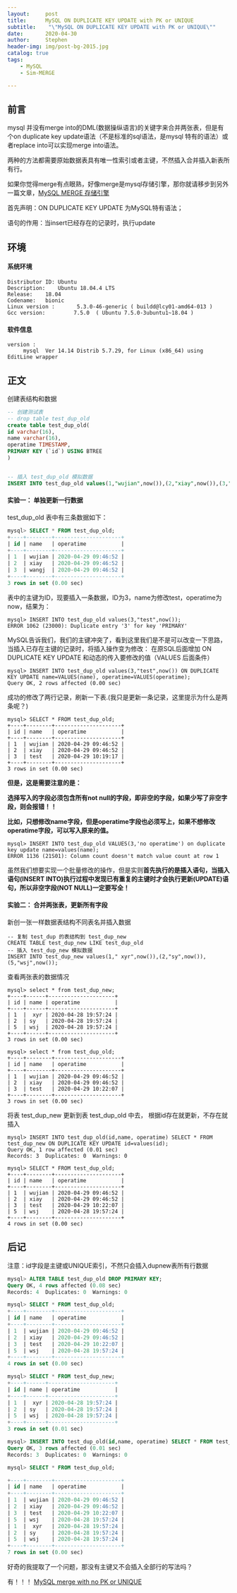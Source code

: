 ```yaml
---
layout:     post
title:      MySQL ON DUPLICATE KEY UPDATE with PK or UNIQUE
subtitle:    "\"MySQL ON DUPLICATE KEY UPDATE with PK or UNIQUE\""
date:       2020-04-30
author:     Stephen
header-img: img/post-bg-2015.jpg
catalog: true
tags:
    - MySQL
    - Sim-MERGE

---
```

## 前言
mysql 并没有merge into的DML(数据操纵语言)的关键字来合并两张表，但是有个on duplicate key update语法（不是标准的sql语法，是mysql 特有的语法）或者replace into可以实现merge into语法。

两种的方法都需要原始数据表具有唯一性索引或者主键，不然插入合并插入新表所有行。

如果你觉得merge有点眼熟，好像merge是mysql存储引擎，那你就请移步到另外一篇文章，[MySQL MERGE 存储引擎](https://www.cnblogs.com/hjw-zq/p/9804001.html)

首先声明：ON DUPLICATE KEY UPDATE 为MySQL特有语法；

语句的作用：当insert已经存在的记录时，执行update

## 环境
#### 系统环境
```text
Distributor ID:	Ubuntu
Description:	Ubuntu 18.04.4 LTS
Release:	18.04
Codename:	bionic
Linux version :       5.3.0-46-generic ( buildd@lcy01-amd64-013 ) 
Gcc version:         7.5.0  ( Ubuntu 7.5.0-3ubuntu1~18.04 )
```
#### 软件信息
```text
version : 	
     mysql  Ver 14.14 Distrib 5.7.29, for Linux (x86_64) using  EditLine wrapper
```

## 正文
创建表结构和数据
```sql
-- 创建测试表
-- drop table test_dup_old
create table test_dup_old(
id varchar(16),
name varchar(16),
operatime TIMESTAMP,
PRIMARY KEY (`id`) USING BTREE
)


-- 插入 test_dup_old 模拟数据
INSERT INTO test_dup_old values(1,"wujian",now()),(2,"xiay",now()),(3,"wangj",now());
```

#### 实验一： 单独更新一行数据
test_dup_old 表中有三条数据如下：
```sql
mysql> SELECT * FROM test_dup_old;
+----+--------+---------------------+
| id | name   | operatime           |
+----+--------+---------------------+
| 1  | wujian | 2020-04-29 09:46:52 |
| 2  | xiay   | 2020-04-29 09:46:52 |
| 3  | wangj  | 2020-04-29 09:46:52 |
+----+--------+---------------------+
3 rows in set (0.00 sec)
```

表中的主键为ID，现要插入一条数据，ID为3，name为修改test，operatime为now，结果为：
```mysql
mysql> INSERT INTO test_dup_old values(3,"test",now());
ERROR 1062 (23000): Duplicate entry '3' for key 'PRIMARY'
```
MySQL告诉我们，我们的主键冲突了，看到这里我们是不是可以改变一下思路，当插入已存在主键的记录时，将插入操作变为修改：
在原SQL后面增加 ON DUPLICATE KEY UPDATE 和动态的传入要修改的值（VALUES 后面条件）
```mysql
mysql> INSERT INTO test_dup_old values(3,"test",now()) ON DUPLICATE KEY UPDATE name=VALUES(name), operatime=VALUES(operatime);
Query OK, 2 rows affected (0.00 sec)
```
成功的修改了两行记录，刷新一下表.(我只是更新一条记录，这里提示为什么是两条呢？)
```mysql
mysql> SELECT * FROM test_dup_old;
+----+--------+---------------------+
| id | name   | operatime           |
+----+--------+---------------------+
| 1  | wujian | 2020-04-29 09:46:52 |
| 2  | xiay   | 2020-04-29 09:46:52 |
| 3  | test   | 2020-04-29 10:19:17 |
+----+--------+---------------------+
3 rows in set (0.00 sec)
```
**但是，这是需要注意的是：**

**选择写入的字段必须包含所有not null的字段，即非空的字段，如果少写了非空字段，则会报错！！**

**比如，只想修改name字段，但是operatime字段也必须写上，如果不想修改operatime字段，可以写入原来的值。**

```mysql 
mysql> INSERT INTO test_dup_old VALUES(3,'no operatime') on duplicate key update name=values(name);
ERROR 1136 (21S01): Column count doesn't match value count at row 1
```
虽然我们想要实现一个批量修改的操作，但是实则**首先执行的是插入语句，当插入语句(INSERT INTO)执行过程中发现已有重复的主键时才会执行更新(UPDATE)语句，所以非空字段(NOT NULL)一定要写全！**



#### 实验二： 合并两张表，更新所有字段
新创一张一样数据表结构不同表名并插入数据
```mysql
-- 复制 test_dup 的表结构到 test_dup_new
CREATE TABLE test_dup_new LIKE test_dup_old
-- 插入 test_dup_new 模拟数据
INSERT INTO test_dup_new values(1," xyr",now()),(2,"sy",now()),(5,"wsj",now());
```
查看两张表的数据情况
```
mysql> select * from test_dup_new;
+----+------+---------------------+
| id | name | operatime           |
+----+------+---------------------+
| 1  |  xyr | 2020-04-28 19:57:24 |
| 2  | sy   | 2020-04-28 19:57:24 |
| 5  | wsj  | 2020-04-28 19:57:24 |
+----+------+---------------------+
3 rows in set (0.00 sec)

mysql> select * from test_dup_old;
+----+--------+---------------------+
| id | name   | operatime           |
+----+--------+---------------------+
| 1  | wujian | 2020-04-29 09:46:52 |
| 2  | xiay   | 2020-04-29 09:46:52 |
| 3  | test   | 2020-04-29 10:22:07 |
+----+--------+---------------------+
3 rows in set (0.00 sec)

```
将表 test_dup_new 更新到表 test_dup_old 中去， 根据id存在就更新，不存在就插入
```mysql
mysql> INSERT INTO test_dup_old(id,name, operatime) SELECT * FROM test_dup_new ON DUPLICATE KEY UPDATE id=values(id);
Query OK, 1 row affected (0.01 sec)
Records: 3  Duplicates: 0  Warnings: 0

mysql> SELECT * FROM test_dup_old;
+----+--------+---------------------+
| id | name   | operatime           |
+----+--------+---------------------+
| 1  | wujian | 2020-04-29 09:46:52 |
| 2  | xiay   | 2020-04-29 09:46:52 |
| 3  | test   | 2020-04-29 10:22:07 |
| 5  | wsj    | 2020-04-28 19:57:24 |
+----+--------+---------------------+
4 rows in set (0.00 sec)
```

## 后记
注意：id字段是主键或UNIQUE索引，不然只会插入dupnew表所有行数据
```sql
mysql> ALTER TABLE test_dup_old DROP PRIMARY KEY;
Query OK, 4 rows affected (0.08 sec)
Records: 4  Duplicates: 0  Warnings: 0

mysql> SELECT * FROM test_dup_old;
+----+--------+---------------------+
| id | name   | operatime           |
+----+--------+---------------------+
| 1  | wujian | 2020-04-29 09:46:52 |
| 2  | xiay   | 2020-04-29 09:46:52 |
| 3  | test   | 2020-04-29 10:22:07 |
| 5  | wsj    | 2020-04-28 19:57:24 |
+----+--------+---------------------+
4 rows in set (0.00 sec)

mysql> SELECT * FROM test_dup_new;
+----+------+---------------------+
| id | name | operatime           |
+----+------+---------------------+
| 1  |  xyr | 2020-04-28 19:57:24 |
| 2  | sy   | 2020-04-28 19:57:24 |
| 5  | wsj  | 2020-04-28 19:57:24 |
+----+------+---------------------+
3 rows in set (0.01 sec)

mysql> INSERT INTO test_dup_old(id,name, operatime) SELECT * FROM test_dup_new ON DUPLICATE KEY UPDATE id=values(id);
Query OK, 3 rows affected (0.01 sec)
Records: 3  Duplicates: 0  Warnings: 0

mysql> SELECT * FROM test_dup_old;    

+----+--------+---------------------+
| id | name   | operatime           |
+----+--------+---------------------+
| 1  | wujian | 2020-04-29 09:46:52 |
| 2  | xiay   | 2020-04-29 09:46:52 |
| 3  | test   | 2020-04-29 10:22:07 |
| 5  | wsj    | 2020-04-28 19:57:24 |
| 1  |  xyr   | 2020-04-28 19:57:24 |
| 2  | sy     | 2020-04-28 19:57:24 |
| 5  | wsj    | 2020-04-28 19:57:24 |
+----+--------+---------------------+
7 rows in set (0.00 sec)
```

好奇的我提取了一个问题，那没有主键又不会插入全部行的写法吗？

有！！！
[MySQL merge with no PK or UNIQUE](https://vinming.github.io/2020/04/30/MySQL_merge_with_no_PK_UNIQUE/)


